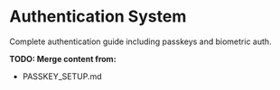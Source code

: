 # Authentication System

Complete authentication guide including passkeys and biometric auth.

**TODO: Merge content from:**
- PASSKEY_SETUP.md

